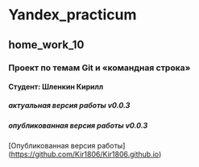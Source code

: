 # Yandex_practicum
## home_work_10
### Проект по темам Git и «командная строка»
#### Студент: Шленкин Кирилл
##### актуальная версия работы v0.0.3
##### опубликованная версия работы v0.0.3
[Опубликованная версия работы] (https://github.com/Kir1806/Kir1806.github.io)

